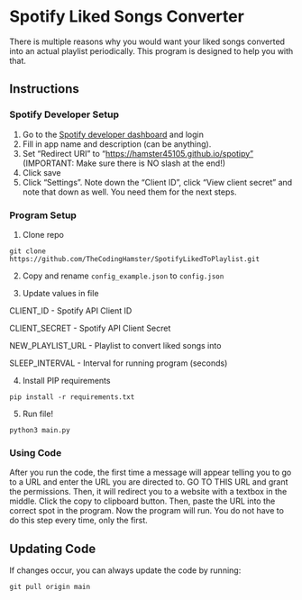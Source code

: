 # Spotify Liked Songs Converter

There is multiple reasons why you would want your liked songs converted into an actual playlist periodically. This program is designed to help you with that.

## Instructions

### Spotify Developer Setup

1. Go to the [Spotify developer dashboard](https://developer.spotify.com/dashboard/create) and login
2. Fill in app name and description (can be anything).
3. Set “Redirect URI” to “https://hamster45105.github.io/spotipy” (IMPORTANT: Make sure there is NO slash at the end!)
4. Click save
5. Click “Settings”. Note down the “Client ID”, click “View client secret” and note that down as well. You need them for the next steps.

### Program Setup

1. Clone repo

`git clone https://github.com/TheCodingHamster/SpotifyLikedToPlaylist.git`


2. Copy and rename `config_example.json` to `config.json`


3. Update values in file

CLIENT_ID - Spotify API Client ID

CLIENT_SECRET - Spotify API Client Secret

NEW_PLAYLIST_URL - Playlist to convert liked songs into

SLEEP_INTERVAL - Interval for running program (seconds)

4. Install PIP requirements

`pip install -r requirements.txt`


5. Run file!

`python3 main.py`


### Using Code
After you run the code, the first time a message will appear telling you to go to a URL and enter the URL you are directed to. GO TO THIS URL and grant the permissions. Then, it will redirect you to a website with a textbox in the middle. Click the copy to clipboard button. Then, paste the URL into the correct spot in the program. Now the program will run. You do not have to do this step every time, only the first.

## Updating Code
If changes occur, you can always update the code by running:

`git pull origin main`
